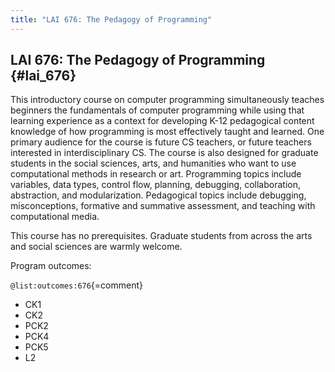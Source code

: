 ```yaml
---
title: "LAI 676: The Pedagogy of Programming"
---
```


## LAI 676: The Pedagogy of Programming {#lai_676}

This introductory course on computer programming simultaneously teaches beginners the fundamentals of computer programming while using that learning experience as a context for developing K-12 pedagogical content knowledge of how programming is most effectively taught and learned. One primary audience for the course is future CS teachers, or future teachers interested in interdisciplinary CS. The course is also designed for graduate students in the social sciences, arts, and humanities who want to use computational methods in research or art. Programming topics include variables, data types, control flow, planning, debugging, collaboration, abstraction, and modularization. Pedagogical topics include debugging, misconceptions, formative and summative assessment, and teaching with computational media.

This course has no prerequisites. Graduate students from across the arts and social sciences are warmly welcome. 

Program outcomes:

` @list:outcomes:676 `{=comment}

 - CK1
 - CK2
 - PCK2
 - PCK4
 - PCK5
 - L2